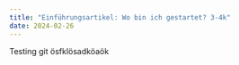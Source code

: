 ```yaml
---
title: "Einführungsartikel: Wo bin ich gestartet? 3-4k"
date: 2024-02-26
---
```

Testing git ösfklösadköaök
